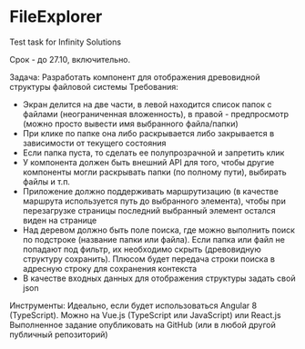 # FileExplorer
 Test task for Infinity Solutions

Срок - до 27.10, включительно.

Задача: Разработать компонент для отображения древовидной структуры файловой системы
Требования:
* Экран делится на две части, в левой находится список папок с файлами (неограниченная вложенность), в правой - предпросмотр (можно просто вывести имя выбранного файла/папки)
* При клике по папке она либо раскрывается либо закрывается в зависимости от текущего состояния
* Если папка пуста, то сделать ее полупрозрачной и запретить клик
* У компонента должен быть внешний API для того, чтобы другие компоненты могли раскрывать папки (по полному пути), выбирать файлы и т.п.
* Приложение должно поддерживать маршрутизацию (в качестве маршрута используется путь до выбранного элемента), чтобы при перезагрузке страницы последний выбранный элемент остался виден на странице
* Над деревом должно быть поле поиска, где можно выполнить поиск по подстроке (название папки или файла). Если папка или файл не попадают под фильтр, их необходимо скрыть (древовидную структуру сохранить). Плюсом будет передача строки поиска в адресную строку для сохранения контекста
* В качестве входных данных для отображения структуры задать свой json

Инструменты: Идеально, если будет использоваться Angular 8 (TypeScript). Можно на Vue.js (TypeScript или JavaScript) или React.js
Выполненное задание опубликовать на GitHub (или в любой другой публичный репозиторий)
